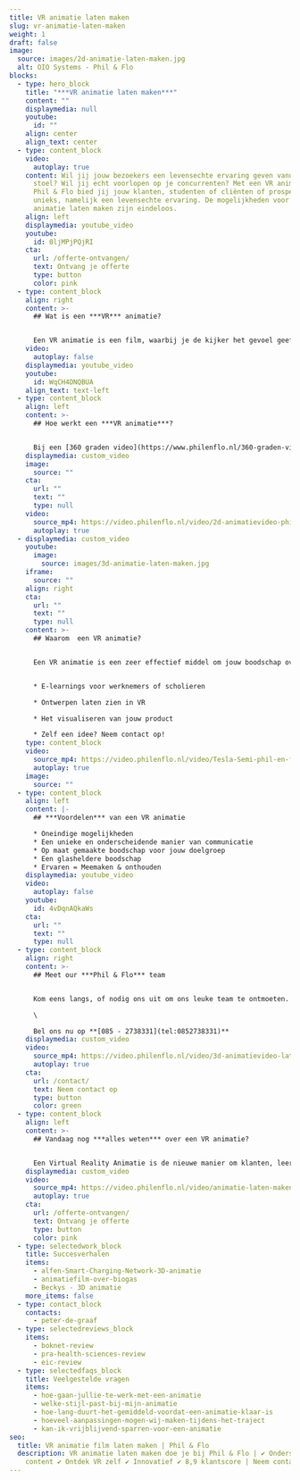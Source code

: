 ```yaml
---
title: VR animatie laten maken
slug: vr-animatie-laten-maken
weight: 1
draft: false
image:
  source: images/2d-animatie-laten-maken.jpg
  alt: OIO Systems - Phil & Flo
blocks:
  - type: hero_block
    title: "***VR animatie laten maken***"
    content: ""
    displaymedia: null
    youtube:
      id: ""
    align: center
    align_text: center
  - type: content_block
    video:
      autoplay: true
    content: Wil jij jouw bezoekers een levensechte ervaring geven vanuit zijn luie
      stoel? Wil jij echt voorlopen op je concurrenten? Met een VR animatie van
      Phil & Flo bied jij jouw klanten, studenten of cliënten of prospects iets
      unieks, namelijk een levensechte ervaring. De mogelijkheden voor een VR
      animatie laten maken zijn eindeloos.
    align: left
    displaymedia: youtube_video
    youtube:
      id: 0ljMPjPQjRI
    cta:
      url: /offerte-ontvangen/
      text: Ontvang je offerte
      type: button
      color: pink
  - type: content_block
    align: right
    content: >-
      ## Wat is een ***VR*** animatie?


      Een VR animatie is een film, waarbij je de kijker het gevoel geeft dat hij de controle heeft over de video. De kijker kan namelijk zelf bepalen waar hij naartoe kijkt. Doordat je zelf rond kan kijken in de VR animatie voelt het alsof je er zelf echt bij bent.
    video:
      autoplay: false
    displaymedia: youtube_video
    youtube:
      id: WqCH4DNQBUA
    align_text: text-left
  - type: content_block
    align: left
    content: >-
      ## Hoe werkt een ***VR animatie***?


      Bij een [360 graden video](https://www.philenflo.nl/360-graden-video-laten-maken/) wordt een virtuele 3D omgeving gebouwd, waarin een virtuele camera wordt geplaatst. Daarna wordt er een grote [animatie](https://www.philenflo.nl/oplossingen/animatie-laten-maken/) van deze film gemaakt. Door gebruik te maken van een muis, toetsenbord of je mobiel kan je door de VR animatie kijken. De echte VR ervaring heb je met behulp van een VR bril. Door de bewegingen van je hoofd kijk je rond in de VR animatie net zoals in het dagelijkse leven.
    displaymedia: custom_video
    image:
      source: ""
    cta:
      url: ""
      text: ""
      type: null
    video:
      source_mp4: https://video.philenflo.nl/video/2d-animatievideo-phil-en-flo.mp4
      autoplay: true
  - displaymedia: custom_video
    youtube:
      image:
        source: images/3d-animatie-laten-maken.jpg
    iframe:
      source: ""
    align: right
    cta:
      url: ""
      text: ""
      type: null
    content: >-
      ## Waarom  een VR animatie?


      Een VR animatie is een zeer effectief middel om jouw boodschap over te brengen. Een gemiddeld mens onthoudt 10% wat het hoort, 20% van wat het leest en maar liefst 90% van wat het ervaart. Dit zorgt ervoor dat een VR animatie zeer effectief is. Er zijn vele opties op het gebied van VR animatie, bijvoorbeeld:


      * E-learnings voor werknemers of scholieren

      * Ontwerpen laten zien in VR

      * Het visualiseren van jouw product

      * Zelf een idee? Neem contact op!
    type: content_block
    video:
      source_mp4: https://video.philenflo.nl/video/Tesla-Semi-phil-en-flo.mp4
      autoplay: true
    image:
      source: ""
  - type: content_block
    align: left
    content: |-
      ## ***Voordelen*** van een VR animatie

      * Oneindige mogelijkheden
      * Een unieke en onderscheidende manier van communicatie
      * Op maat gemaakte boodschap voor jouw doelgroep
      * Een glasheldere boodschap
      * Ervaren = Meemaken & onthouden
    displaymedia: youtube_video
    video:
      autoplay: false
    youtube:
      id: 4vDqnAQkaWs
    cta:
      url: ""
      text: ""
      type: null
  - type: content_block
    align: right
    content: >-
      ## Meet our ***Phil & Flo*** team


      Kom eens langs, of nodig ons uit om ons leuke team te ontmoeten. Met een passie voor Virtual reality en alle mogelijkheden die dit met zich meebrengt. Ons team van videomarketeers en designers vult elkaar aan om jou doelen met video te behalen! \

      \

      Bel ons nu op **[085 - 2738331](tel:0852738331)**
    displaymedia: custom_video
    video:
      source_mp4: https://video.philenflo.nl/video/3d-animatievideo-laten-maken-phil-en-flo.mp4
      autoplay: true
    cta:
      url: /contact/
      text: Neem contact op
      type: button
      color: green
  - type: content_block
    align: left
    content: >-
      ## Vandaag nog ***alles weten*** over een VR animatie?


      Een Virtual Reality Animatie is de nieuwe manier om klanten, leerlingen of partners om jouw boodschap over te brengen. De combinatie van beeld, geluid en de ervaring zorgt voor een heldere boodschap die onthouden wordt. Ben je nieuwsgierig naar de mogelijkheden van een VR animatie? Kom snel met ons in contact en kom vandaag nog alles nog te weten over een VR animatie laten maken. Beleef bij ons in de VR room de ervaring van Virtual Reality!
    displaymedia: custom_video
    video:
      source_mp4: https://video.philenflo.nl/video/animatie-laten-maken-phil-en-flo.mp4
      autoplay: true
    cta:
      url: /offerte-ontvangen/
      text: Ontvang je offerte
      type: button
      color: pink
  - type: selectedwork_block
    title: Succesverhalen
    items:
      - alfen-Smart-Charging-Network-3D-animatie
      - animatiefilm-over-biogas
      - Beckys - 3D animatie
    more_items: false
  - type: contact_block
    contacts:
      - peter-de-graaf
  - type: selectedreviews_block
    items:
      - boknet-review
      - pra-health-sciences-review
      - eic-review
  - type: selectedfaqs_block
    title: Veelgestelde vragen
    items:
      - hoe-gaan-jullie-te-werk-met-een-animatie
      - welke-stijl-past-bij-mijn-animatie
      - hoe-lang-duurt-het-gemiddeld-voordat-een-animatie-klaar-is
      - hoeveel-aanpassingen-mogen-wij-maken-tijdens-het-traject
      - kan-ik-vrijblijvend-sparren-voor-een-animatie
seo:
  title: VR animatie film laten maken | Phil & Flo
  description: VR animatie laten maken doe je bij Phil & Flo | ✔ Onderscheidende
    content ✔ Ontdek VR zelf ✔ Innovatief ✔ 8,9 klantscore | Neem contact op.
---
```

